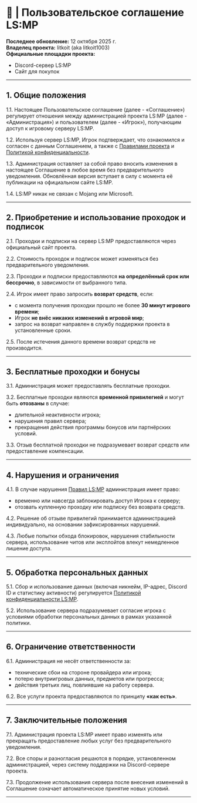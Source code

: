 # 📜 | Пользовательское соглашение LS:MP

**Последнее обновление:** 12 октября 2025 г.  
**Владелец проекта:** litkoit (aka litkoit1003)  
**Официальные площадки проекта:**  
- Discord-сервер LS:MP  
- Сайт для покупок  

---

## 1. Общие положения

1.1. Настоящее Пользовательское соглашение (далее - «Соглашение») регулирует отношения между администрацией проекта LS:MP (далее - «Администрация») и пользователем (далее - «Игрок»), получающим доступ к игровому серверу LS:MP.

1.2. Используя сервер LS:MP, Игрок подтверждает, что ознакомился и согласен с данным Соглашением, а также с [Правилами проекта](https://litkoit1003.github.io/LSMP-Wiki/rules/) и [Политикой конфиденциальности](https://litkoit1003.github.io/LSMP-Wiki/policy/privacy-policy/).

1.3. Администрация оставляет за собой право вносить изменения в настоящее Соглашение в любое время без предварительного уведомления. Обновлённая версия вступает в силу с момента её публикации на официальном сайте LS:MP.

1.4. LS:MP никак не связан с Mojang или Microsoft.

---

## 2. Приобретение и использование проходок и подписок

2.1. Проходки и подписки на сервер LS:MP предоставляются через официальный сайт проекта.

2.2. Стоимость проходок и подписок может изменяться без предварительного уведомления.

2.3. Проходки и подписки предоставляются **на определённый срок или бессрочно**, в зависимости от выбранного типа.

2.4. Игрок имеет право запросить **возврат средств**, если:
- с момента получения проходки прошло не более **30 минут игрового времени**;
- Игрок **не внёс никаких изменений в игровой мир**;
- запрос на возврат направлен в службу поддержки проекта в установленные сроки.

2.5. После истечения данного времени возврат средств не производится.

---

## 3. Бесплатные проходки и бонусы

3.1. Администрация может предоставлять бесплатные проходки.

3.2. Бесплатные проходки являются **временной привилегией** и могут быть **отозваны** в случае:
- длительной неактивности игрока;
- нарушения правил сервера;
- прекращения действия программы бонусов или партнёрских условий.

3.3. Отзыв бесплатной проходки не подразумевает возврат средств или предоставление компенсации.

---

## 4. Нарушения и ограничения

4.1. В случае нарушения [Правил LS:MP](https://litkoit1003.github.io/LSMP-Wiki/rules/) администрация имеет право:
- временно или навсегда заблокировать доступ Игрока к серверу;
- отозвать купленную проходку или подписку без возврата средств.

4.2. Решение об отзыве привилегий принимается администрацией индивидуально, на основании зафиксированных нарушений.

4.3. Любые попытки обхода блокировок, нарушения стабильности сервера, использование читов или эксплойтов влекут немедленное лишение доступа.

---

## 5. Обработка персональных данных

5.1. Сбор и использование данных (включая никнейм, IP-адрес, Discord ID и статистику активности) регулируется [Политикой конфиденциальности LS:MP](https://litkoit1003.github.io/LSMP-Wiki/policy/privacy-policy/).

5.2. Использование сервера подразумевает согласие игрока с условиями обработки персональных данных в рамках указанной политики.

---

## 6. Ограничение ответственности

6.1. Администрация не несёт ответственности за:
- технические сбои на стороне провайдера или игрока;
- потерю внутриигровых данных, предметов или прогресса;
- действия третьих лиц, повлиявшие на работу сервера.

6.2. Все услуги проекта предоставляются по принципу **«как есть»**.

---

## 7. Заключительные положения

7.1. Администрация проекта LS:MP имеет право изменять или прекращать предоставление любых услуг без предварительного уведомления.

7.2. Все споры и разногласия решаются в порядке, установленном администрацией, через систему поддержки на Discord-сервере проекта.

7.3. Продолжение использования сервера после внесения изменений в Соглашение означает автоматическое принятие новых условий.

---
